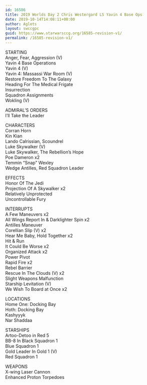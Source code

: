 ```yaml
---
id: 16586
title: 2019 Worlds Day 2 Chris Westergard LS Yavin 4 Base Ops
date: 2019-10-14T14:08:11+00:00
author: Aglets
layout: swccgpc
guid: https://www.starwarsccg.org/16585-revision-v1/
permalink: /16585-revision-v1/
---
```

STARTING  
Anger, Fear, Aggression (V)  
Yavin 4 Base Operations  
Yavin 4 (V)  
Yavin 4: Massassi War Room (V)  
Restore Freedom To The Galaxy  
Heading For The Medical Frigate  
Insurrection  
Squadron Assignments  
Wokling (V)

ADMIRAL&#8217;S ORDERS  
I’ll Take the Leader

CHARACTERS  
Corran Horn  
Kin Kian  
Lando Calrissian, Scoundrel  
Luke Skywalker (V)  
Luke Skywalker, The Rebellion’s Hope  
Poe Dameron x2  
Temmin &#8220;Snap&#8221; Wexley  
Wedge Antilles, Red Squadron Leader

EFFECTS  
Honor Of The Jedi  
Projection Of A Skywalker x2  
Relatively Unprotected  
Uncontrollable Fury

INTERRUPTS  
A Few Maneuvers x2  
All Wings Report In & Darklighter Spin x2  
Antilles Maneuver  
Corellian Slip (V) x2  
Hear Me Baby, Hold Together x2  
Hit & Run  
It Could Be Worse x2  
Organized Attack x2  
Power Pivot  
Rapid Fire x2  
Rebel Barrier  
Rescue In The Clouds (V) x2  
Slight Weapons Malfunction  
Starship Levitation (V)  
We Wish To Board at Once x2

LOCATIONS  
Home One: Docking Bay  
Hoth: Docking Bay  
Kashyyyk  
Nar Shaddaa

STARSHIPS  
Artoo-Detoo in Red 5  
BB-8 In Black Squadron 1  
Blue Squadron 1  
Gold Leader In Gold 1 (V)  
Red Squadron 1

WEAPONS  
X-wing Laser Cannon  
Enhanced Proton Torpedoes